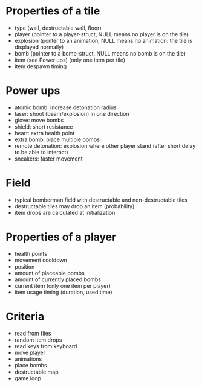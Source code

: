 # Properties of a tile

* type (wall, destructable wall, floor)
* player (pointer to a player-struct, NULL means no player is on the tile)
* explosion (ponter to an animation, NULL means no animation: the tile is displayed normally)
* bomb (pointer to a bomb-struct, NULL means no bomb is on the tile)
* item (see Power ups) (only one item per tile)
* item despawn timing

# Power ups

* atomic bomb: increase detonation radius
* laser: shoot (beam/explosion) in one direction
* glove: move bombs
* shield: short resistance
* heart: extra health point
* extra bomb: place multiple bombs
* remote detonation: explosion where other player stand (after short delay to be able to interact)
* sneakers: faster movement

# Field

* typical bomberman field with destructable and non-destructable tiles
* destructable tiles may drop an item (probability)
* item drops are calculated at initialization

# Properties of a player

* health points
* movement cooldown
* position
* amount of placeable bombs
* amount of currently placed bombs
* current item (only one item per player)
* item usage timing (duration, used time)

# Criteria

* read from files
* random item drops
* read keys from keyboard
* move player
* animations
* place bombs
* destructable map
* game loop
